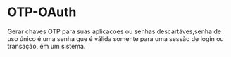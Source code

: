 # OTP-OAuth
Gerar chaves OTP para suas aplicacoes ou senhas descartáves,senha de uso único é uma senha que é válida somente para uma sessão de login ou transação,
em um sistema.

